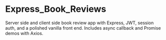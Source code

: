 # Express_Book_Reviews
Server side and client side book review app with Express, JWT, session auth, and a polished vanilla front end. Includes async callback and Promise demos with Axios.
